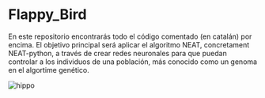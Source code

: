 # Flappy_Bird

En este repositorio encontrarás todo el código comentado (en catalán) por encima. El objetivo principal será aplicar el algoritmo NEAT, concretament NEAT-python, a través de crear redes neuronales para que puedan controlar a los individuos de una población, más conocido como un genoma en el algortime genético.

![hippo](https://media3.giphy.com/media/aUovxH8Vf9qDu/giphy.gif)
